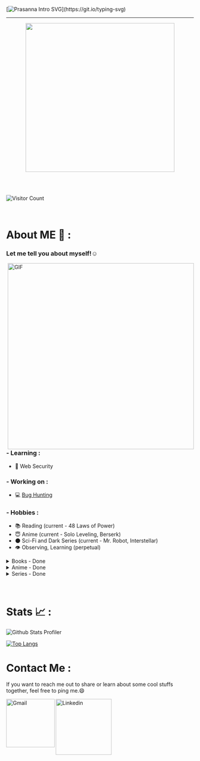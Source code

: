 [![Prasanna Intro SVG](https://readme-typing-svg.demolab.com?font=Roboto+Mono&size=35&duration=3500&pause=300&color=A2E42B&vCenter=true&width=650&height=80&lines=Hey+there%2C+I+am+Prasanna;I+am+a+Security+Enthusiast!;I+break+Logics;I+Contribute+to+a+Safer+Infosec.)](https://git.io/typing-svg)

 ---
 <p align="center">
 <img width=400 src="https://user-images.githubusercontent.com/74038190/229223156-0cbdaba9-3128-4d8e-8719-b6b4cf741b67.gif" >
 </p>
 
<br><br>

![Visitor Count](https://profile-counter.glitch.me/04s1s/count.svg)
<br><br><br>
# About ME 💬 :

### Let me tell you about myself!☺️

<img hight="400" width="500" alt="GIF" align="right" src="https://media.tenor.com/4XDjR7Y2GcwAAAAM/eren-freedom.gif">

### - Learning :
- 💫 Web Security

### - Working on :
- 💻 [Bug Hunting](https://hackerone.com)

### - Hobbies : 
- 📚 Reading (current - 48 Laws of Power)
- 😇 Anime (current - Solo Leveling, Berserk)
- 🌑 Sci-Fi and Dark Series (current - Mr. Robot, Interstellar)
- 👁️ Observing, Learning (perpetual)

<details>
  <summary>Books - Done</summary>
  <p><strong> </strong> </p>
</details>

<details>
  <summary>Anime - Done</summary>
  <p><strong>Attack on Titan: </strong>A dark, fictional, action and apocalyptic anime series. <br/>A story of the world misery through humans' hunger for power and path of exploitation, creating a divide in the world as two groups, Marley-Eldia where Eldians are the ones who are restricted and suppressed. The story revolves around hatred, exploitation, human's misery and insecurities for living or thriving. Within the story, a boy named Eren whose emotions and urges are shown to be changing unpredictably with the situations and time, and is the one who changes the course of the humanity's fate with the urge to save his kind, destroy the others, along with a core urge for freedom, but with a questionable action at the end. A brilliant masterpiece!</p>
</details>

<details>
  <summary>Series - Done</summary>
  <p><strong>Squid Games S1, S2: </strong>A survival, thriller, crime series. <br/>It showcases how the human psychology is sensitive to pain, suffering, misery, and societal supression and exploitation and therefore, flexible and easily bendable over allurement, rewards and punishment, driven by greed for weaker and manipulative intents for stronger.</p>
</details>

<!-- Jan 13 -->

</br>
</br>

# Stats 📈 :

![Github Stats Profiler](https://github-stats-alpha.vercel.app/api?username=04s1s&cc=000&tc=fff&ic=fff&bc=000)

[![Top Langs](https://github-readme-stats.vercel.app/api/top-langs/?username=04s1s&bg_color=000&border_color=000&text_color=fff)](https://github.com/anuraghazra/github-readme-stats)

# Contact Me :

If you want to reach me out to share or learn about some cool stuffs together, feel free to ping me.😄

<a href="mailto:ping@aprasanna.com.np">
 <img align="left" alt="Gmail" width="130" hight="100" src="https://github.com/Xx-Ashutosh-xX/Xx-Ashutosh-xX/blob/master/assets/icons/gmail.png" />
</a>
<a href="https://www.linkedin.com/in/prasanna-acharya-30b84b227/">
  <img align="left" alt="Linkedin" width="150" hight="100" src="https://github.com/Xx-Ashutosh-xX/Xx-Ashutosh-xX/blob/master/assets/icons/linkedin.png" />
</br>
</br>
<!-- For more icons please follow  https://github.com/MikeCodesDotNET/ColoredBadges -->
